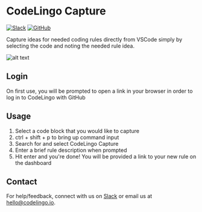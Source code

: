 # CodeLingo Capture

[![Slack](https://img.shields.io/badge/Slack-CodeLingo-green?style=flat)](https://codelingo.slack.com/messages/codelingo-dev) 
[![GitHub](https://img.shields.io/github/stars/codelingo/codelingo?style=social)](https://github.com/codelingo/codelingo)

Capture ideas for needed coding rules directly from VSCode simply by selecting the code and noting the needed rule idea.

![alt text](https://raw.githubusercontent.com/codelingo/ideplugins/master/vscode/images/capture-example.png "CodeLingo Capture example")

## Login

On first use, you will be prompted to open a link in your browser in order to log in to CodeLingo with GitHub

## Usage

1. Select a code block that you would like to capture
2. ctrl + shift + p to bring up command input
3. Search for and select CodeLingo Capture
4. Enter a brief rule description when prompted
5. Hit enter and you're done! You will be provided a link to your new rule on the dashboard

## Contact

For help/feedback, connect with us on [Slack](https://codelingo.slack.com/messages/codelingo-dev) or email us at hello@codelingo.io.
